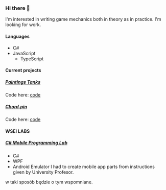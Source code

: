### Hi there 👋
I'm interested in writing game mechanics both in theory as in practice. I'm looking for work. 

#### Languages
- C# 
- JavaScript
  - TypeScript

#### Current projects

##### [Paintings Tanks](https://jacekwozniak12.github.io/painting-tanks/)
Code here: [code](https://github.com/JacekWozniak12/painting-tanks/)
##### [Chord.pin](https://jacekwozniak12.github.io/chord.pin/)
Code here: [code](https://github.com/JacekWozniak12/chord.pin/)

#### WSEI LABS

##### [C# Mobile Programming Lab](https://github.com/JacekWozniak12/wsei-xamarin)
- C#
- WPF
- Android Emulator
I had to create mobile app parts from instructions given by University Profesor.
 
w taki sposób będzie o tym wspomniane.
